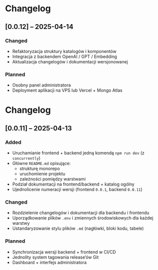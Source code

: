 # Changelog

## [0.0.12] – 2025-04-14

### Changed

- Refaktoryzacja struktury katalogów i komponentów
- Integracja z backendem OpenAI / GPT / Embedding
- Aktualizacja changelogów i dokumentacji wersjonowanej

### Planned

- Osobny panel administratora
- Deployment aplikacji na VPS lub Vercel + Mongo Atlas

# Changelog

## [0.0.11] – 2025-04-13

### Added

- Uruchamianie frontend + backend jedną komendą `npm run dev` (z `concurrently`)
- Główne `README.md` opisujące:
  - strukturę monorepo
  - uruchomienie projektu
  - zależności pomiędzy warstwami
- Podział dokumentacji na frontend/backend + katalog ogólny
- Ujednolicenie numeracji wersji (frontend `0.0.1`, backend `0.0.11`)

### Changed

- Rozdzielenie changelogów i dokumentacji dla backendu i frontendu
- Uporządkowanie plików `.env` i zmiennych środowiskowych dla każdej warstwy
- Ustandaryzowanie stylu plików `.md` (nagłówki, bloki kodu, tabele)

### Planned

- Synchronizacja wersji backend + frontend w CI/CD
- Jednolity system tagowania release’ów Git
- Dashboard + interfejs administratora
